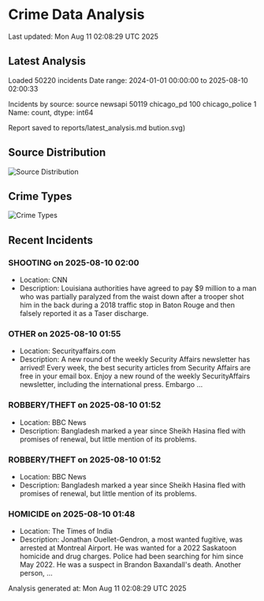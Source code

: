 # Crime Data Analysis
Last updated: Mon Aug 11 02:08:29 UTC 2025

## Latest Analysis

Loaded 50220 incidents
Date range: 2024-01-01 00:00:00 to 2025-08-10 02:00:33

Incidents by source:
source
newsapi           50119
chicago_pd          100
chicago_police        1
Name: count, dtype: int64

Report saved to reports/latest_analysis.md
bution.svg)

## Source Distribution
![Source Distribution](images/source_distribution.svg)

## Crime Types
![Crime Types](images/crime_types.svg)

## Recent Incidents

### SHOOTING on 2025-08-10 02:00
- Location: CNN
- Description: Louisiana authorities have agreed to pay $9 million to a man who was partially paralyzed from the waist down after a trooper shot him in the back during a 2018 traffic stop in Baton Rouge and then falsely reported it as a Taser discharge.


### OTHER on 2025-08-10 01:55
- Location: Securityaffairs.com
- Description: A new round of the weekly Security Affairs newsletter has arrived! Every week, the best security articles from Security Affairs are free in your email box. Enjoy a new round of the weekly SecurityAffairs newsletter, including the international press. Embargo …


### ROBBERY/THEFT on 2025-08-10 01:52
- Location: BBC News
- Description: Bangladesh marked a year since Sheikh Hasina fled with promises of renewal, but little mention of its problems.


### ROBBERY/THEFT on 2025-08-10 01:52
- Location: BBC News
- Description: Bangladesh marked a year since Sheikh Hasina fled with promises of renewal, but little mention of its problems.


### HOMICIDE on 2025-08-10 01:48
- Location: The Times of India
- Description: Jonathan Ouellet-Gendron, a most wanted fugitive, was arrested at Montreal Airport. He was wanted for a 2022 Saskatoon homicide and drug charges. Police had been searching for him since May 2022. He was a suspect in Brandon Baxandall's death. Another person, …

Analysis generated at: Mon Aug 11 02:08:29 UTC 2025
